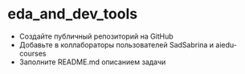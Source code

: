 # eda_and_dev_tools
* Создайте публичный репозиторий на GitHub
* Добавьте в коллабораторы пользователей SadSabrina и aiedu-courses
* Заполните README.md описанием задачи
